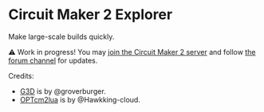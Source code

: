 # Circuit Maker 2 Explorer

Make large-scale builds quickly.

:warning: Work in progress! You may [join the Circuit Maker 2 server](https://discord.gg/JbXeGDpmhj) and follow [the forum channel](https://discord.com/channels/956406294263242792/1340322034399318016) for updates.



Credits:
* [G3D](https://github.com/groverburger/g3d/releases/tag/1.5.2) is by @groverburger.
* [OPTcm2lua](https://github.com/Hawkking-cloud/cm2s/blob/main/OPTcm2Lua.lua) is by @Hawkking-cloud.
